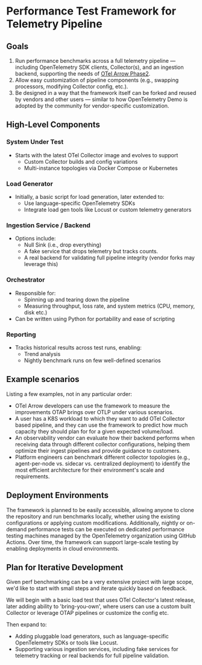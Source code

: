 # Performance Test Framework for Telemetry Pipeline

## Goals

1. Run performance benchmarks across a full telemetry pipeline — including
   OpenTelemetry SDK clients, Collector(s), and an ingestion backend, supporting
   the needs of [OTel Arrow
   Phase2](../../docs/phase2-design.md).
2. Allow easy customization of pipeline components (e.g., swapping processors,
   modifying Collector config, etc.).
3. Be designed in a way that the framework itself can be forked and reused by
   vendors and other users — similar to how OpenTelemetry Demo is adopted by the
   community for vendor-specific customization.

## High-Level Components

### System Under Test

- Starts with the latest OTel Collector image and evolves to support
  - Custom Collector builds and config variations
  - Multi-instance topologies via Docker Compose or Kubernetes

### Load Generator

- Initially, a basic script for load generation, later extended to:
  - Use language-specific OpenTelemetry SDKs
  - Integrate load gen tools like Locust or custom telemetry generators

### Ingestion Service / Backend

- Options include:
  - Null Sink (i.e., drop everything)
  - A fake service that drops telemetry but tracks counts.
  - A real backend for validating full pipeline integrity (vendor forks may
    leverage this)

### Orchestrator

- Responsible for:
  - Spinning up and tearing down the pipeline
  - Measuring throughput, loss rate, and system metrics (CPU, memory, disk etc.)
- Can be written using Python for portability and ease of scripting

### Reporting

- Tracks historical results across test runs, enabling:
  - Trend analysis
  - Nightly benchmark runs on few well-defined scenarios

## Example scenarios

Listing a few examples, not in any particular order:

- OTel Arrow developers can use the framework to measure the improvements OTAP
  brings over OTLP under various scenarios.
- A user has a K8S workload to which they want to add OTel Collector based
  pipeline, and they can use the framework to predict how much capacity they
  should plan for for a given expected volume/load.
- An observability vendor can evaluate how their backend performs when receiving
  data through different collector configurations, helping them optimize their
  ingest pipelines and provide guidance to customers.
- Platform engineers can benchmark different collector topologies (e.g.,
  agent-per-node vs. sidecar vs. centralized deployment) to identify the most
  efficient architecture for their environment's scale and requirements.

## Deployment Environments

The framework is planned to be easily accessible, allowing anyone to clone the
repository and run benchmarks locally, whether using the existing configurations
or applying custom modifications. Additionally, nightly or on-demand performance
tests can be executed on dedicated performance testing machines managed by the
OpenTelemetry organization using GitHub Actions. Over time, the framework can
support large-scale testing by enabling deployments in cloud environments.

## Plan for Iterative Development

Given perf benchmarking can be a very extensive project with large scope, we'd
like to start with small steps and iterate quickly based on feedback.

We will begin with a basic load test that uses OTel Collector's latest release,
later adding ability to 'bring-you-own', where users can use a custom built
Collector or leverage OTAP pipelines or customize the config etc.

Then expand to:

- Adding pluggable load generators, such as language-specific OpenTelemetry SDKs
or tools like Locust.
- Supporting various ingestion services, including fake services for telemetry
tracking or real backends for full pipeline validation.
